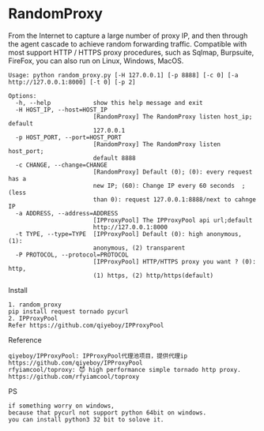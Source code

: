 # RandomProxy


From the Internet to capture a large number of proxy IP, and then through the agent cascade to achieve random forwarding traffic. Compatible with most support HTTP / HTTPS proxy procedures, such as Sqlmap, Burpsuite, FireFox, you can also run on Linux, Windows, MacOS.
```
Usage: python random_proxy.py [-H 127.0.0.1] [-p 8888] [-c 0] [-a http://127.0.0.1:8000] [-t 0] [-p 2]

Options:
  -h, --help            show this help message and exit
  -H HOST_IP, --host=HOST_IP
                        [RandomProxy] The RandomProxy listen host_ip; default
                        127.0.0.1
  -p HOST_PORT, --port=HOST_PORT
                        [RandomProxy] The RandomProxy listen host_port;
                        default 8888
  -c CHANGE, --change=CHANGE
                        [RandomProxy] Default (0); (0): every request has a
                        new IP; (60): Change IP every 60 seconds  ;  (less
                        than 0): request 127.0.0.1:8888/next to cahnge IP
  -a ADDRESS, --address=ADDRESS
                        [IPProxyPool] The IPProxyPool api url;default
                        http://127.0.0.1:8000
  -t TYPE, --type=TYPE  [IPProxyPool] Default (0): high anonymous, (1):
                        anonymous, (2) transparent
  -P PROTOCOL, --protocol=PROTOCOL
                        [IPProxyPool] HTTP/HTTPS proxy you want ? (0): http,
                        (1) https, (2) http/https(default)
```
Install 
```
1. random_proxy
pip install request tornado pycurl
2. IPProxyPool
Refer https://github.com/qiyeboy/IPProxyPool
```

Reference
```
qiyeboy/IPProxyPool: IPProxyPool代理池项目，提供代理ip
https://github.com/qiyeboy/IPProxyPool
rfyiamcool/toproxy: 😈 high performance simple tornado http proxy.
https://github.com/rfyiamcool/toproxy
```
PS
```
if something worry on windows,
because that pycurl not support python 64bit on windows.
you can install python3 32 bit to solove it.

```
